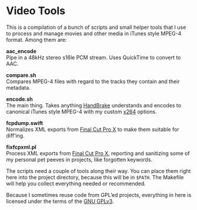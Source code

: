 Video Tools
===========

This is a compilation of a bunch of scripts and small helper tools that I use to process and 
manage movies and other media in iTunes style MPEG-4 format. Among them are:

**aac_encode**  
Pipe in a 48kHz stereo s16le PCM stream. Uses QuickTime to convert to AAC.

**compare.sh**  
Compares MPEG-4 files with regard to the tracks they contain and their metadata.

**encode.sh**  
The main thing. Takes anything [HandBrake](http://handbrake.fr/) understands and encodes to
canonical iTunes style MPEG-4 with my custom [x264](http://www.videolan.org/developers/x264.html)
options.

**fcpdump.swift**  
Normalizes XML exports from [Final Cut Pro X](https://www.apple.com/final-cut-pro/) to make 
them suitable for diff’ing.

**fixfcpxml.pl**  
Process XML exports from [Final Cut Pro X](https://www.apple.com/final-cut-pro/), reporting 
and sanitizing some of my personal pet peeves in projects, like forgotten keywords.

The scripts need a couple of tools along their way. You can place them right here into the 
project directory, because this will be in `$PATH`. The Makefile will help you collect 
everything needed or recommended.

Because I sometimes reuse code from GPL’ed projects, everything in here is licensed under 
the terms of the [GNU GPLv3](http://www.gnu.org/licenses/quick-guide-gplv3).
